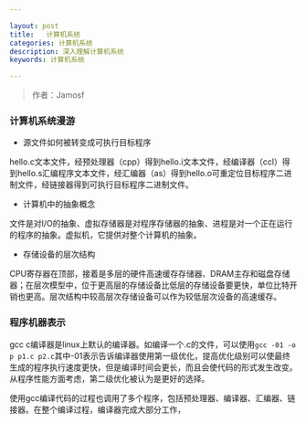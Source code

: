 ```yaml
---

layout: post
title:   计算机系统
categories: 计算机系统
description: 深入理解计算机系统
keywords: 计算机系统

---
```

> 作者：Jamosf

### 计算机系统漫游
* 源文件如何被转变成可执行目标程序

hello.c文本文件，经预处理器（cpp）得到hello.i文本文件，经编译器（ccl）得到hello.s汇编程序文本文件，经汇编器（as）得到hello.o可重定位目标程序二进制文件，经链接器得到可执行目标程序二进制文件。

* 计算机中的抽象概念

文件是对I/O的抽象、虚拟存储器是对程序存储器的抽象、进程是对一个正在运行的程序的抽象。虚拟机，它提供对整个计算机的抽象。

* 存储设备的层次结构

CPU寄存器在顶部，接着是多层的硬件高速缓存存储器、DRAM主存和磁盘存储器；在层次模型中，位于更高层的存储设备比低层的存储设备要更快，单位比特开销也更高。层次结构中较高层次存储设备可以作为较低层次设备的高速缓存。

### 程序机器表示
gcc c编译器是linux上默认的编译器。如编译一个.c的文件，可以使用`gcc -01 -o p p1.c p2.c`其中-01表示告诉编译器使用第一级优化，提高优化级别可以使最终生成的程序执行速度更快，但是编译时间会更长，而且会使代码的形式发生改变。从程序性能方面考虑，第二级优化被认为是更好的选择。

使用gcc编译代码的过程也调用了多个程序，包括预处理器、编译器、汇编器、链接器。在整个编译过程，编译器完成大部分工作，

